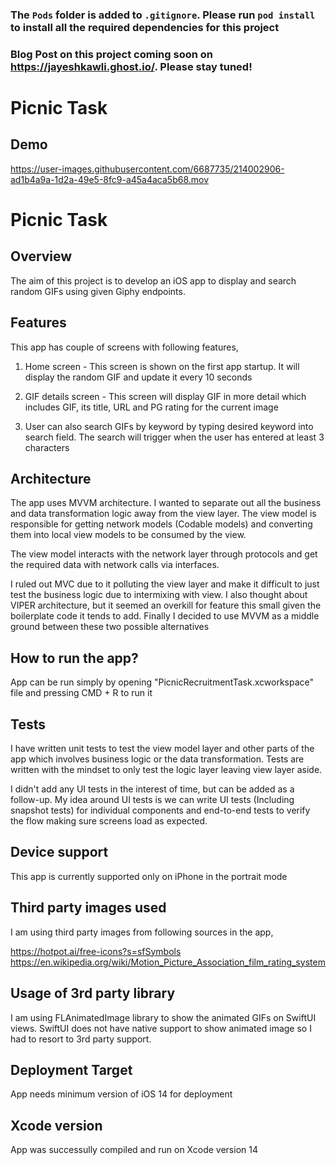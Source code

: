 ### The `Pods` folder is added to `.gitignore`. Please run `pod install` to install all the required dependencies for this project

### Blog Post on this project coming soon on https://jayeshkawli.ghost.io/. Please stay tuned!

# Picnic Task

## Demo

https://user-images.githubusercontent.com/6687735/214002906-ad1b4a9a-1d2a-49e5-8fc9-a45a4aca5b68.mov


# Picnic Task

## Overview

The aim of this project is to develop an iOS app to display and search random GIFs using given Giphy endpoints.

## Features

This app has couple of screens with following features,

1. Home screen - This screen is shown on the first app startup. It will display the random GIF and update it every 10 seconds

2. GIF details screen - This screen will display GIF in more detail which includes GIF, its title, URL and PG rating for the current image

3. User can also search GIFs by keyword by typing desired keyword into search field. The search will trigger when the user has entered at least 3 characters

## Architecture

The app uses MVVM architecture. I wanted to separate out all the business and data transformation logic away from the view layer. The view model is responsible for getting network models (Codable models) and converting them into local view models to be consumed by the view.

The view model interacts with the network layer through protocols and get the required data with network calls via interfaces.

I ruled out MVC due to it polluting the view layer and make it difficult to just test the business logic due to intermixing with view. I also thought about VIPER architecture, but it seemed an overkill for feature this small given the boilerplate code it tends to add. Finally I decided to use MVVM as a middle ground between these two possible alternatives 

## How to run the app?
App can be run simply by opening "PicnicRecruitmentTask.xcworkspace" file and pressing CMD + R to run it

## Tests

 I have written unit tests to test the view model layer and other parts of the app which involves business logic or the data transformation. Tests are written with the mindset to only test the logic layer leaving view layer aside.
 
I didn't add any UI tests in the interest of time, but can be added as a follow-up. My idea around UI tests is we can write UI tests (Including snapshot tests) for individual components and end-to-end tests to verify the flow making sure screens load as expected.

## Device support
 This app is currently supported only on iPhone in the portrait mode
 
 ## Third party images used
 I am using third party images from following sources in the app,
 
 https://hotpot.ai/free-icons?s=sfSymbols
 https://en.wikipedia.org/wiki/Motion_Picture_Association_film_rating_system
 
## Usage of 3rd party library

I am using FLAnimatedImage library to show the animated GIFs on SwiftUI views. SwiftUI does not have native support to show animated image so I had to resort to 3rd party support. 

## Deployment Target

App needs minimum version of iOS 14 for deployment

## Xcode version

App was successully compiled and run on Xcode version 14
